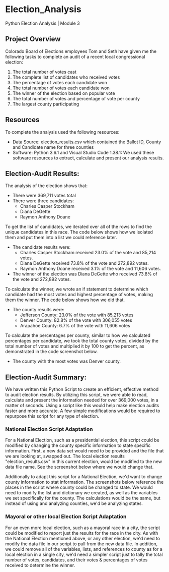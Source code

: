 

# Election_Analysis
Python Election Analysis | Module 3

## Project Overview
Colorado Board of Elections employees Tom and Seth have given me the following tasks to complete an audit of a recent local congressional election: 

1. The total number of votes cast
2. The complete list of candidates who received votes
3. The percentage of votes each candidate won
4. The total number of votes each candidate won
5. The winner of the election based on popular vote
6. The total number of votes and percentage of vote per county
7. The largest county participating

## Resources
To complete the analysis used the following resources: 
* Data Source: election_results.csv which contained the Ballot ID, County and Candidate name for three counties
* Software: Python 3.6.1 and Visual Studio Code 1.38.1: We used these software resources to extract, calculate and present our analysis results. 

## Election-Audit Results: 

The analysis of the election shows that: 

* There were 369,711 votes total
* There were three candidates: 
	* Charles Casper Stockham
	* Diana DeGette
	* Raymon Anthony Doane

To get the list of candidates, we iterated over all of the rows to find the unique candidates in this race. The code below shows how we isolated them and put them into a list we could reference later. 

* The candidate results were:
	* Charles Casper Stockham received 23.0% of the vote and 85,214 votes. 
	* Diana DeGette received 73.8% of the vote and 272,892 votes.
	* Raymon Anthony Doane received 3.1% of the vote and 11,606 votes. 
* The winner of the election was Diana DeGette who received 73.8% of the vote and 272,892 votes.

To calculate the winner, we wrote an if statement to determine which candidate had the most votes and highest percentage of votes, making them the winner. The code below shows how we did that. 

* The county results were: 
	* Jefferson County: 23.0% of the vote with 85,213 votes
	* Denver County: 82.8% of the vote with 306,055 votes
	* Arapahoe County: 6.7% of the vote with 11,606 votes

To calculate the percentages per county, similar to how we calculated percentages per candidate, we took the total county votes, divided by the total number of votes and multiplied it by 100 to get the percent, as demonstrated in the code screenshot below. 

* The county with the most votes was Denver county. 

## Election-Audit Summary: 

We have written this Python Script to create an efficient, effective method to audit election results. By utilizing this script, we were able to read, calculate and present the information needed for over 369,000 votes, in a matter of seconds. Using a script like this would help make election audits faster and more accurate. A few simple modifications would be required to repurpose this script for any type of election. 

### National Election Script Adaptation
For a National Election, such as a presidential election, this script could be modified by changing the county specific information to state specific information. First, a new data set would need to be provided and the file that we are looking at, swapped out. The local election results "election_results.csv" in this current election, would be modified to the new data file name. See the screenshot below where we would change that. 

Additionally to adapt this script for a National Election, we'd want to change county information to stat information. The screenshots below reference the places in the script where county could be changed to state. We would need to modify the list and dictionary we created, as well as the variables we set specifically for the county. The calculations would be the same, but instead of using and analyzing counties, we'd be analyzing states. 

### Mayoral or other local Election Script Adaptation
For an even more local election, such as a mayoral race in a city, the script could be modified to report just the results for the race in the city. As with the National Election mentioned above, or any other election, we'd need to modify the data file in our script to pull from the new data file. In addition, we could remove all of the variables, lists, and references to county as for a local election in a single city, we'd need a simpler script just to tally the total number of votes, candidates, and their votes & percentages of votes received to determine the winner. 